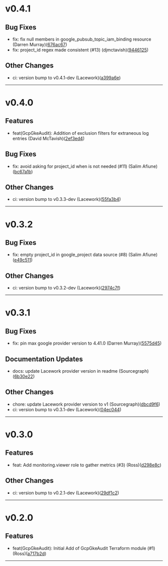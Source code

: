 # v0.4.1

## Bug Fixes
* fix: fix null members in google_pubsub_topic_iam_binding resource (Darren Murray)([676ac67](https://github.com/lacework/terraform-gcp-gke-audit-log/commit/676ac67322f6ded88ada07f8b1734dfc34333816))
* fix: project_id regex made consistent (#13) (djmctavish)([9446125](https://github.com/lacework/terraform-gcp-gke-audit-log/commit/9446125e1e5eb914a265688ef13df4a1410c4d79))
## Other Changes
* ci: version bump to v0.4.1-dev (Lacework)([a399a6e](https://github.com/lacework/terraform-gcp-gke-audit-log/commit/a399a6e8a88553a8495098b4b901e71783efe05c))
---
# v0.4.0

## Features
* feat(GcpGkeAudit): Addition of exclusion filters for extraneous log entries (David McTavish)([2ef3ed4](https://github.com/lacework/terraform-gcp-gke-audit-log/commit/2ef3ed407efc60ca3e31246c8577dcfbd42884de))
## Bug Fixes
* fix: avoid asking for project_id when is not needed (#11) (Salim Afiune)([bc67a1b](https://github.com/lacework/terraform-gcp-gke-audit-log/commit/bc67a1b43c29001e4b29551ca022df69466093bf))
## Other Changes
* ci: version bump to v0.3.3-dev (Lacework)([55fa3b4](https://github.com/lacework/terraform-gcp-gke-audit-log/commit/55fa3b42b5c6b0aa33640004d46fc8913cd11008))
---
# v0.3.2

## Bug Fixes
* fix: empty project_id in google_project data source (#8) (Salim Afiune)([e49c511](https://github.com/lacework/terraform-gcp-gke-audit-log/commit/e49c511ef6442efd83cb4bae35090e92c9529cac))
## Other Changes
* ci: version bump to v0.3.2-dev (Lacework)([2974c7f](https://github.com/lacework/terraform-gcp-gke-audit-log/commit/2974c7f7c03027ea368820fafaca196943edf3c7))
---
# v0.3.1

## Bug Fixes
* fix: pin max google provider version to 4.41.0 (Darren Murray)([5575d45](https://github.com/lacework/terraform-gcp-gke-audit-log/commit/5575d45f15cc5c4f743236a80f4f8d3ffd0012e0))
## Documentation Updates
* docs: update Lacework provider version in readme (Sourcegraph)([6b30e22](https://github.com/lacework/terraform-gcp-gke-audit-log/commit/6b30e2217aa2c6a8faff9521584a5961869fe4cb))
## Other Changes
* chore: update Lacework provider version to v1 (Sourcegraph)([dbcd9f6](https://github.com/lacework/terraform-gcp-gke-audit-log/commit/dbcd9f6f6efabbeeca3c03ccf53eb62132e04f79))
* ci: version bump to v0.3.1-dev (Lacework)([04ec044](https://github.com/lacework/terraform-gcp-gke-audit-log/commit/04ec04441ad7be3fc5aa226c0d8d39984e5d9bab))
---
# v0.3.0

## Features
* feat: Add monitoring.viewer role to gather metrics (#3) (Ross)([d298e8c](https://github.com/lacework/terraform-gcp-gke-audit-log/commit/d298e8cd80c4f9664c829000246cdb4d853337a1))
## Other Changes
* ci: version bump to v0.2.1-dev (Lacework)([29df1c2](https://github.com/lacework/terraform-gcp-gke-audit-log/commit/29df1c28e1de56aacb2839043bfcf64d83c17457))
---
# v0.2.0

## Features
* feat(GcpGkeAudit): Initial Add of GcpGkeAudit Terraform module (#1) (Ross)([a717b2d](https://github.com/lacework/terraform-gcp-gke-audit-log/commit/a717b2dd20ed78775dc7888f31d2ff1322ac7f9b))
---
